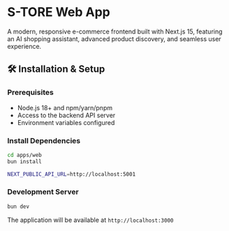 # S-TORE Web App

A modern, responsive e-commerce frontend built with Next.js 15, featuring an AI shopping assistant, advanced product discovery, and seamless user experience.

## 🛠️ Installation & Setup

### Prerequisites

- Node.js 18+ and npm/yarn/pnpm
- Access to the backend API server
- Environment variables configured

### Install Dependencies

```bash
cd apps/web
bun install

NEXT_PUBLIC_API_URL=http://localhost:5001
```

### Development Server

```bash
bun dev
```

The application will be available at `http://localhost:3000`

